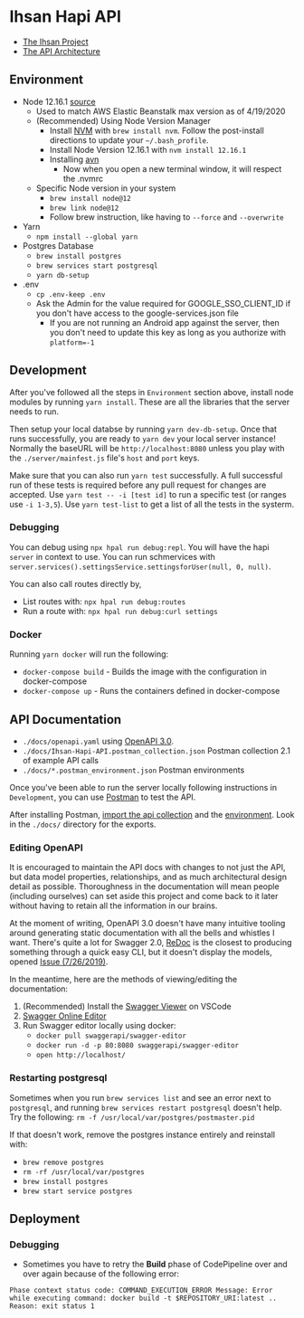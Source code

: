 # Ihsan Hapi API

- [The Ihsan Project](https://ihsanproject.com/)
- [The API Architecture](https://github.com/ihsan-project/ihsan-api-hapi/wiki/Architecture)

## Environment

- Node 12.16.1 [source](https://medium.com/@katopz/how-to-install-specific-nodejs-version-c6e1cec8aa11)
  - Used to match AWS Elastic Beanstalk max version as of 4/19/2020
  - (Recommended) Using Node Version Manager
     - Install [NVM](https://github.com/nvm-sh/nvm) with `brew install nvm`. Follow the post-install directions to update your `~/.bash_profile`.
     - Install Node Version 12.16.1 with `nvm install 12.16.1`
     - Installing [avn](https://www.npmjs.com/package/avn)
       - Now when you open a new terminal window, it will respect the .nvmrc
  - Specific Node version in your system
     - `brew install node@12`
     - `brew link node@12`
     - Follow brew instruction, like having to `--force` and `--overwrite`
- Yarn
  - `npm install --global yarn`
- Postgres Database
  - `brew install postgres`
  - `brew services start postgresql`
  - `yarn db-setup`
- .env
  - `cp .env-keep .env`
  - Ask the Admin for the value required for GOOGLE_SSO_CLIENT_ID if you don't have access to the google-services.json file
    - If you are not running an Android app against the server, then you don't need to update this key as long as you authorize with `platform=-1`

## Development

After you've followed all the steps in `Environment` section above, install node modules by running `yarn install`. These are all the libraries that the server needs to run.

Then setup your local databse by running `yarn dev-db-setup`. Once that runs successfully, you are ready to `yarn dev` your local server instance! Normally the baseURL will be `http://localhost:8080` unless you play with the `./server/mainfest.js` file's `host` and `port` keys.

Make sure that you can also run `yarn test` successfully. A full successful run of these tests is required before any pull request for changes are accepted. Use `yarn test -- -i [test id]` to run a specific test (or ranges use `-i 1-3,5`). Use `yarn test-list` to get a list of all the tests in the systerm.

### Debugging

You can debug using `npx hpal run debug:repl`. You will have the hapi `server` in context to use.
You can run schmervices with `server.services().settingsService.settingsforUser(null, 0, null)`.

You can also call routes directly by,
- List routes with: `npx hpal run debug:routes`
- Run a route with: `npx hpal run debug:curl settings`
### Docker

Running `yarn docker` will run the following:
- `docker-compose build` - Builds the image with the configuration in docker-compose
- `docker-compose up` - Runs the containers defined in docker-compose

## API Documentation

- `./docs/openapi.yaml` using [OpenAPI 3.0](https://swagger.io/blog/news/announcing-openapi-3-0/).
- `./docs/Ihsan-Hapi-API.postman_collection.json` Postman collection 2.1 of example API calls
- `./docs/*.postman_environment.json` Postman environments

Once you've been able to run the server locally following instructions in `Development`, you can use [Postman](https://www.getpostman.com/) to test the API.

After installing Postman, [import the api collection](https://learning.getpostman.com/docs/postman/collections/sharing_collections/) and the [environment](https://learning.getpostman.com/docs/postman/environments_and_globals/manage_environments#sharing-an-environment). Look in the `./docs/` directory for the exports.

### Editing OpenAPI

It is encouraged to maintain the API docs with changes to not just the API, but data model properties, relationships, and as much architectural design detail as possible. Thoroughness in the documentation will mean people (including ourselves) can set aside this project and come back to it later without having to retain all the information in our brains.

At the moment of writing, OpenAPI 3.0 doesn't have many intuitive tooling around generating static documentation with all the bells and whistles I want. There's quite a lot for Swagger 2.0, [ReDoc](https://github.com/Redocly/redoc) is the closest to producing something through a quick easy CLI, but it doesn't display the models, opened [Issue (7/26/2019)](https://github.com/ihsan-project/ihsan-api-hapi/issues/12).

In the meantime, here are the methods of viewing/editing the documentation:
1. (Recommended) Install the [Swagger Viewer](https://marketplace.visualstudio.com/items?itemName=Arjun.swagger-viewer) on VSCode
1. [Swagger Online Editor](http://editor.swagger.io/)
1. Run Swagger editor locally using docker:
     - `docker pull swaggerapi/swagger-editor`
     - `docker run -d -p 80:8080 swaggerapi/swagger-editor`
     - `open http://localhost/`

### Restarting postgresql

Sometimes when you run `brew services list` and see an error next to `postgresql`, and running `brew services restart postgresql` doesn't help. Try the following: `rm -f /usr/local/var/postgres/postmaster.pid`

If that doesn't work, remove the postgres instance entirely and reinstall with:
- `brew remove postgres`
- `rm -rf /usr/local/var/postgres`
- `brew install postgres`
- `brew start service postgres`

## Deployment

### Debugging

- Sometimes you have to retry the **Build** phase of CodePipeline over and over again because of the following error:
```
Phase context status code: COMMAND_EXECUTION_ERROR Message: Error while executing command: docker build -t $REPOSITORY_URI:latest .. Reason: exit status 1
```
